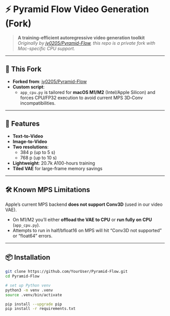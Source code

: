 # ⚡ Pyramid Flow Video Generation (Fork)

> **A training-efficient autoregressive video generation toolkit**  
> _Originally by [jy0205/Pyramid-Flow](https://github.com/jy0205/Pyramid-Flow), this repo is a private fork with Mac-specific CPU support._

---

## 📌 This Fork

- **Forked from**: [jy0205/Pyramid-Flow](https://github.com/jy0205/Pyramid-Flow)  
- **Custom script**:  
  - `app_cpu.py` is tailored for **macOS M1/M2** (Intel/Apple Silicon) and forces CPU/FP32 execution to avoid current MPS 3D‐Conv incompatibilities.

---

## 🚀 Features

- **Text-to-Video**  
- **Image-to-Video**  
- **Two resolutions**:  
  - 384 p (up to 5 s)  
  - 768 p (up to 10 s)  
- **Lightweight**: 20.7k A100-hours training  
- **Tiled VAE** for large-frame memory savings  

---

## 🛠️ Known MPS Limitations

Apple’s current MPS backend **does not support Conv3D** (used in our video VAE).  
- On M1/M2 you’ll either **offload the VAE to CPU** or **run fully on CPU** (`app_cpu.py`).  
- Attempts to run in half/bfloat16 on MPS will hit “Conv3D not supported” or “float64” errors.

---

## 📦 Installation

```bash
git clone https://github.com/YourUser/Pyramid-Flow.git
cd Pyramid-Flow

# set up Python venv
python3 -m venv .venv
source .venv/bin/activate

pip install --upgrade pip
pip install -r requirements.txt
